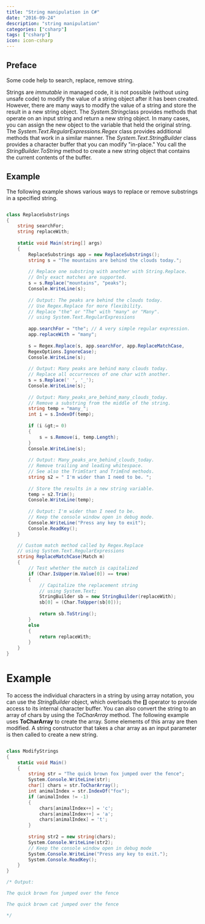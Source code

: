 ```yaml
---
title: "String manipulation in C#"
date: "2016-09-24"
description: "string manipulation"
categories: ["csharp"]
tags: ["csharp"]
icon: icon-csharp
---
```


## Preface

Some code help to search, replace, remove string.

Strings are *immutable* in managed code, it is not possible (without using unsafe code) to modify the value of a string object after it has been
created. However, there are many ways to modify the value of a string and store the result in a new string object. The *System.String*class
provides methods that operate on an input string and return a new string object. In many cases, you can assign the new object to the variable
that held the original string.
The *System.Text.RegularExpressions.Regex* class provides additional methods that work in a similar manner.
The *System.Text.StringBuilder* class provides a character buffer that you can modify "in-place." You call
the *StringBuilder.ToString* method to create a new string object that contains the current contents of the
buffer.

## Example

The following example shows various ways to replace or remove substrings
in a specified string.

```csharp

class ReplaceSubstrings
{
    string searchFor;
    string replaceWith;
    
    static void Main(string[] args)
    {
        ReplaceSubstrings app = new ReplaceSubstrings();
        string s = "The mountains are behind the clouds today.";
        
        // Replace one substring with another with String.Replace.
        // Only exact matches are supported.
        s = s.Replace("mountains", "peaks");
        Console.WriteLine(s);
        
        // Output: The peaks are behind the clouds today.
        // Use Regex.Replace for more flexibility.
        // Replace "the" or "The" with "many" or "Many".
        // using System.Text.RegularExpressions
        
        app.searchFor = "the"; // A very simple regular expression.
        app.replaceWith = "many";
        
        s = Regex.Replace(s, app.searchFor, app.ReplaceMatchCase,
        RegexOptions.IgnoreCase);
        Console.WriteLine(s);
        
        // Output: Many peaks are behind many clouds today.
        // Replace all occurrences of one char with another.
        s = s.Replace(' ', '_');
        Console.WriteLine(s);
        
        // Output: Many_peaks_are_behind_many_clouds_today.
        // Remove a substring from the middle of the string.
        string temp = "many_";
        int i = s.IndexOf(temp);
        
        if (i &gt;= 0)
        {
            s = s.Remove(i, temp.Length);
        }
        Console.WriteLine(s);
        
        // Output: Many_peaks_are_behind_clouds_today.
        // Remove trailing and leading whitespace.
        // See also the TrimStart and TrimEnd methods.
        string s2 = " I'm wider than I need to be. ";
        
        // Store the results in a new string variable.
        temp = s2.Trim();
        Console.WriteLine(temp);
        
        // Output: I'm wider than I need to be.
        // Keep the console window open in debug mode.
        Console.WriteLine("Press any key to exit");
        Console.ReadKey();
    }

    // Custom match method called by Regex.Replace
    // using System.Text.RegularExpressions
    string ReplaceMatchCase(Match m)
    {
        // Test whether the match is capitalized
        if (Char.IsUpper(m.Value[0]) == true)
        {
            // Capitalize the replacement string
            // using System.Text;
            StringBuilder sb = new StringBuilder(replaceWith);
            sb[0] = (Char.ToUpper(sb[0]));
            
            return sb.ToString();
        }
        else
        {
            return replaceWith;
        }
    }
}

```

# Example

To access the individual characters in a string by using array notation, you can use the *StringBuilder* object, which overloads
the **\[\]** operator to provide access to its internal character buffer.
You can also convert the string to an array of chars by using the *ToCharArray* method. The following example uses **ToCharArray** to
create the array. Some elements of this array are then modified. A string constructor that takes a char array as an input parameter is then
called to create a new string.

``` csharp

class ModifyStrings
{
    static void Main()
    {
        string str = "The quick brown fox jumped over the fence";
        System.Console.WriteLine(str);
        char[] chars = str.ToCharArray();
        int animalIndex = str.IndexOf("fox");
        if (animalIndex != -1)
        {
            chars[animalIndex++] = 'c';
            chars[animalIndex++] = 'a';
            chars[animalIndex] = 't';
        }
        
        string str2 = new string(chars);
        System.Console.WriteLine(str2);
        // Keep the console window open in debug mode
        System.Console.WriteLine("Press any key to exit.");
        System.Console.ReadKey();
    }
}

/* Output:

The quick brown fox jumped over the fence

The quick brown cat jumped over the fence

*/

```
